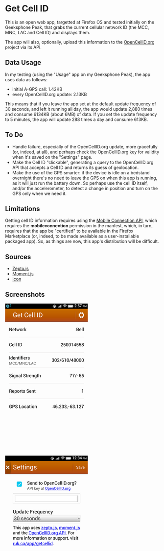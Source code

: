 Get Cell ID
===========

This is an open web app, targetted at Firefox OS and tested initially on the Geeksphone Peak, that grabs the current cellular network ID (the MCC, MNC, LAC and Cell ID) and displays them.

The app will also, optionally, upload this information to the [OpenCellID.org](http://opencellid.org) project via its API.

Data Usage
----------

In my testing (using the "Usage" app on my Geeksphone Peak), the app uses data as follows:

* initial A-GPS call: 1.42KB
* every OpenCellID.org update: 2.13KB

This means that if you leave the app set at the default update frequency of 30 seconds, and left it running all day, the app would update 2,880 times and consume 6134KB (about 6MB) of data. If you set the update frequency to 5 minutes, the app will update 288 times a day and consume 613KB.

To Do
-----

* Handle failure, especially of the OpenCellID.org update, more gracefully (or, indeed, at all), and perhaps check the OpenCellID.org key for validity when it's saved on the "Settings" page.
* Make the Cell ID "clickable", generating a query to the OpenCellID.org API that accepts a Cell ID and returns its guess of geolocation.
* Make the use of the GPS smarter: if the device is idle on a bedstand overnight there's no need to leave the GPS on when this app is running, as it will just run the battery down. So perhaps use the cell ID itself, and/or the accelerometer, to detect a change in position and turn on the GPS only when we need it.

Limitations
-----------

Getting cell ID information requires using the [Mobile Connection API](https://developer.mozilla.org/en-US/docs/WebAPI/Mobile_Connection), which requires the **mobileconnection** permission in the manfest, which, in turn, requires that the app be "certified" to be available in the Firefox Marketplace (or, indeed, to be made available as a user-installable packaged app). So, as things are now, this app's distribution will be difficult.

Sources
-------

* [Zepto.js](http://zeptojs.com/)
* [Moment.js](http://momentjs.com/)
* [Icon](http://vector.me/browse/195013/radio_wireless_tower_clip_art)

Screenshots
-----------

![image](screenshots/getcellid-screenshot.png)

![image](screenshots/getcellid-settings-screenshot.png)
